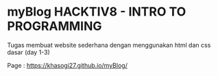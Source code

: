 # myBlog HACKTIV8 - INTRO TO PROGRAMMING

Tugas membuat website sederhana dengan menggunakan html dan css dasar (day 1-3)

Page : https://khasogi27.github.io/myBlog/
